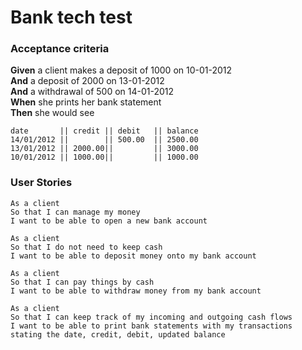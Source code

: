 # Bank tech test

### Acceptance criteria

**Given** a client makes a deposit of 1000 on 10-01-2012  
**And** a deposit of 2000 on 13-01-2012  
**And** a withdrawal of 500 on 14-01-2012  
**When** she prints her bank statement  
**Then** she would see  

```
date       || credit || debit   || balance
14/01/2012 ||        || 500.00  || 2500.00
13/01/2012 || 2000.00||         || 3000.00
10/01/2012 || 1000.00||         || 1000.00
```

### User Stories

```  
As a client  
So that I can manage my money    
I want to be able to open a new bank account  

As a client  
So that I do not need to keep cash  
I want to be able to deposit money onto my bank account  

As a client  
So that I can pay things by cash  
I want to be able to withdraw money from my bank account  

As a client  
So that I can keep track of my incoming and outgoing cash flows  
I want to be able to print bank statements with my transactions stating the date, credit, debit, updated balance    
```  
